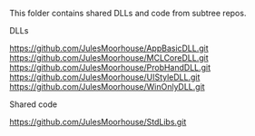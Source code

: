 This folder contains shared DLLs and code from subtree repos.

DLLs

https://github.com/JulesMoorhouse/AppBasicDLL.git
https://github.com/JulesMoorhouse/MCLCoreDLL.git
https://github.com/JulesMoorhouse/ProbHandDLL.git
https://github.com/JulesMoorhouse/UIStyleDLL.git
https://github.com/JulesMoorhouse/WinOnlyDLL.git

Shared code

https://github.com/JulesMoorhouse/StdLibs.git
